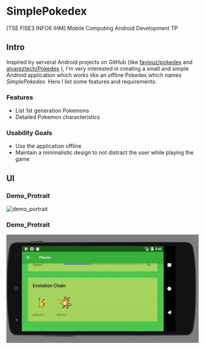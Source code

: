 # SimplePokedex
[TSE FISE3 INFO6 IHM] Mobile Computing Android Development TP

## Intro

Inspired by serveral Android projects on GitHub (like [faviouz/pokedex](https://github.com/faviouz/pokedex) and [alvareztech/Pokedex](https://github.com/alvareztech/Pokedex) ), I'm very interested in creating a small and simple Android application which works like an offline Pokedex which names *SimplePokedex*. Here I list some features and requirements:

### Features

- List 1st generation Pokemons
- Detailed Pokemon characteristics

### Usability Goals

- Use the application offline
- Maintain a minimalistic design to not distract the user while playing the game

## UI

### Demo_Protrait
![demo_portrait](README/demo_portrait.gif)


### Demo_Protrait
![demo_paysage](README/demo_paysage.gif)